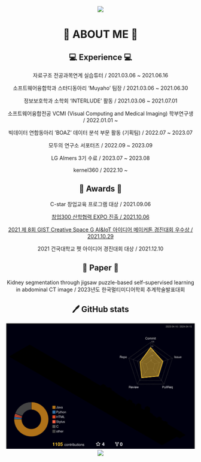 <div align="center">
<img src="https://capsule-render.vercel.app/api?type=cylinder&color=E3A6AE&height=200&section=header&text=YEJINCODE&fontSize=80" />

# 💌 ABOUT ME 💌


## 💻 Experience 💻

자료구조 전공과목연계 실습튜터 / 2021.03.06 ~ 2021.06.16

소프트웨어융합학과 스터디동아리 ‘Muyaho’ 팀장 / 2021.03.06 ~ 2021.06.30

정보보호학과 소학회 ‘INTERLUDE’ 활동 / 2021.03.06 ~ 2021.07.01

소프트웨어융합전공 VCMI (Visual Computing and Medical Imaging) 학부연구생 / 2022.01.01 ~ 

빅데이터 연합동아리 ’BOAZ’ 데이터 분석 부문 활동 (기획팀) / 2022.07 ~ 2023.07

모두의 연구소 서포터즈 / 2022.09 ~ 2023.09

LG AImers 3기 수료 / 2023.07 ~ 2023.08

kernel360 / 2022.10 ~
  

## 🥇 Awards 🥇

C-star 창업교육 프로그램 대상 / 2021.09.06

[창업300 산학협력 EXPO 진출 / 2021.10.06](http://festival.u300.kr/cms/process/invest_2021/view.asp?c_show_no=71&c_check_no=64&c_relation=809&c_relation2=903&c_team_no=2566&c_festival_type=&s_text=wonq)

[2021 제 8회 GIST Creative Space G AI&IoT 아이디어 메이커톤 경진대회 우수상 / 2021.10.29](https://github.com/yejincode/petviews.git)

2021 건국대학교 펫 아이디어 경진대회 대상 / 2021.12.10
  

## 🔭 Paper 🔭
Kidney segmentation through jigsaw puzzle-based self-supervised learning in abdominal CT image / 2023년도 한국멀티미디어학회 추계학술발표대회



## 🖊️ GitHub stats
![jandi](./profile-3d-contrib/profile-night-rainbow.svg)
<a href="https://github.com/devxb/gitanimals">
    <img src = "https://render.gitanimals.org/farms/{yejincode}"/>
</a>


</div>




